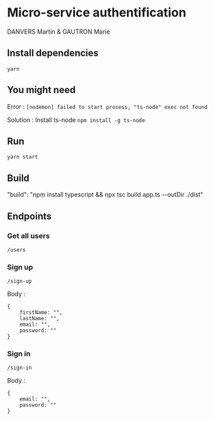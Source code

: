 # Micro-service authentification

DANVERS Martin & GAUTRON Marie

## Install dependencies

`yarn`

## You might need

Error : `[nodemon] failed to start process, "ts-node" exec not found`

Solution : Install ts-node `npm install -g ts-node`

## Run

`yarn start`

## Build

"build": "npm install typescript && npx tsc build app.ts --outDir ./dist"

## Endpoints

### Get all users

`/users`

### Sign up

`/sign-up`

Body :

```
{
    firstName: "",
    lastName: "",
    email: "",
    password: ""
}
```

### Sign in

`/sign-in`

Body :

```
{
    email: "",
    password: ""
}
```
